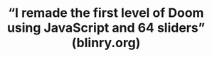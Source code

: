 ---
title: “I remade the first level of Doom using JavaScript and 64 sliders” (blinry.org)
bookmark: https://blinry.org/sliderland/doom/
linked:
  - _bookmarks/tixy.land.md
---